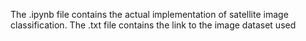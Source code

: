 The .ipynb file contains the actual implementation of satellite image classification.
The .txt file contains the link to the image dataset used
